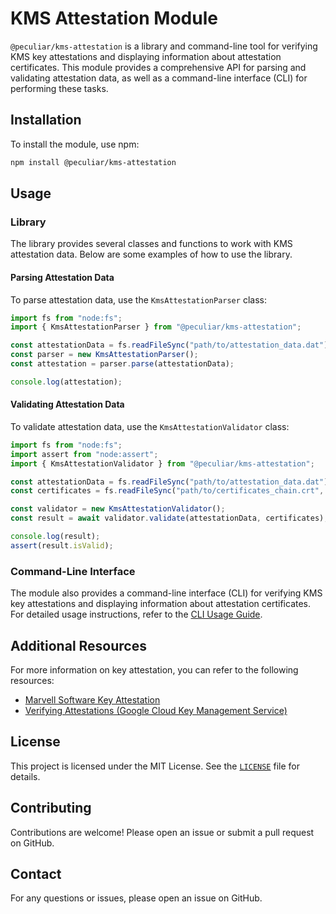 # KMS Attestation Module

`@peculiar/kms-attestation` is a library and command-line tool for verifying KMS key attestations and displaying information about attestation certificates. This module provides a comprehensive API for parsing and validating attestation data, as well as a command-line interface (CLI) for performing these tasks.

## Installation

To install the module, use npm:

```bash
npm install @peculiar/kms-attestation
```

## Usage

### Library

The library provides several classes and functions to work with KMS attestation data. Below are some examples of how to use the library.

#### Parsing Attestation Data

To parse attestation data, use the `KmsAttestationParser` class:

```ts
import fs from "node:fs";
import { KmsAttestationParser } from "@peculiar/kms-attestation";

const attestationData = fs.readFileSync("path/to/attestation_data.dat");
const parser = new KmsAttestationParser();
const attestation = parser.parse(attestationData);

console.log(attestation);
```

#### Validating Attestation Data

To validate attestation data, use the `KmsAttestationValidator` class:

```ts
import fs from "node:fs";
import assert from "node:assert";
import { KmsAttestationValidator } from "@peculiar/kms-attestation";

const attestationData = fs.readFileSync("path/to/attestation_data.dat");
const certificates = fs.readFileSync("path/to/certificates_chain.crt", "utf-8");

const validator = new KmsAttestationValidator();
const result = await validator.validate(attestationData, certificates);

console.log(result);
assert(result.isValid);
```

### Command-Line Interface

The module also provides a command-line interface (CLI) for verifying KMS key attestations and displaying information about attestation certificates. For detailed usage instructions, refer to the [CLI Usage Guide](CLI_USAGE.md).

## Additional Resources

For more information on key attestation, you can refer to the following resources:

- [Marvell Software Key Attestation](https://cn.marvell.com/products/security-solutions/nitrox-hs-adapters/software-key-attestation.html)
- [Verifying Attestations (Google Cloud Key Management Service)](https://cloud.google.com/kms/docs/attest-key)

## License

This project is licensed under the MIT License. See the [`LICENSE`](LICENSE) file for details.

## Contributing

Contributions are welcome! Please open an issue or submit a pull request on GitHub.

## Contact

For any questions or issues, please open an issue on GitHub.
